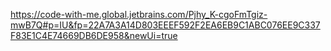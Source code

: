 https://code-with-me.global.jetbrains.com/Pjhy_K-cgoFmTgiz-mwB7Q#p=IU&fp=22A7A3A14D803EEEF592F2EA6EB9C1ABC076EE9C337F83E1C4E74669DB6DE958&newUi=true
